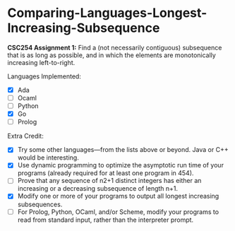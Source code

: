 # Comparing-Languages-Longest-Increasing-Subsequence

**CSC254 Assignment 1:** Find a (not necessarily contiguous) subsequence that is as long as possible, and in which the elements are monotonically increasing left-to-right. 

Languages Implemented:
- [x] Ada
- [ ] Ocaml
- [ ] Python
- [x] Go
- [ ] Prolog

Extra Credit:
- [x] Try some other languages—from the lists above or beyond.  Java or C++ would be interesting. 
- [x] Use dynamic programming to optimize the asymptotic run time of your programs (already required for at least one program in 454). 
- [ ] Prove that any sequence of n2+1 distinct integers has either an increasing or a decreasing subsequence of length n+1. 
- [x] Modify one or more of your programs to output all longest increasing subsequences. 
- [ ] For Prolog, Python, OCaml, and/or Scheme, modify your programs to read from standard input, rather than the interpreter prompt. 
